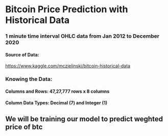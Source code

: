 # Bitcoin Price Prediction with Historical Data
### 1 minute time interval OHLC data from Jan 2012 to December 2020

#### Source of Data:
https://www.kaggle.com/mczielinski/bitcoin-historical-data

### Knowing the Data:
#### Columns and Rows: 47,27,777 rows x 8 columns
#### Column Data Types: Decimal (7) and Integer (1)

## We will be training our model to predict weghted price of btc